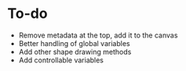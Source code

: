 To-do
=====

* Remove metadata at the top, add it to the canvas
* Better handling of global variables
* Add other shape drawing methods
* Add controllable variables